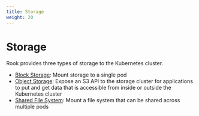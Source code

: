 ```yaml
---
title: Storage
weight: 20
---
```


# Storage

Rook provides three types of storage to the Kubernetes cluster.
- [Block Storage](block.md): Mount storage to a single pod
- [Object Storage](object.md): Expose an S3 API to the storage cluster for applications to put and get data that is accessible from inside or outside the Kubernetes cluster
- [Shared File System](filesystem.md): Mount a file system that can be shared across multiple pods 
